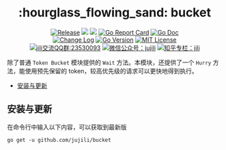 <!-- markdownlint-disable MD041 -->
<h1 align="center">:hourglass_flowing_sand: bucket</h1>
<p align="center">
<!--  -->
<a href="https://github.com/jujili/bucket/releases"> <img src="https://img.shields.io/github/v/tag/jujili/bucket?include_prereleases&sort=semver" alt="Release" title="Release"></a>
<!--  -->
<a href="https://www.travis-ci.org/jujili/bucket"><img src="https://www.travis-ci.org/jujili/bucket.svg?branch=master"/></a>
<!--  -->
<a href="https://codecov.io/gh/jujili/bucket"><img src="https://codecov.io/gh/jujili/bucket/branch/master/graph/badge.svg"/></a>
<!--  -->
<a href="https://goreportcard.com/report/github.com/jujili/bucket"><img src="https://goreportcard.com/badge/github.com/jujili/bucket" alt="Go Report Card" title="Go Report Card"/></a>
<!--  -->
<a href="http://godoc.org/github.com/jujili/bucket"><img src="https://img.shields.io/badge/godoc-bucket-blue.svg" alt="Go Doc" title="Go Doc"/></a>
<!--  -->
<br/>
<!--  -->
<a href="https://github.com/jujili/bucket/blob/master/CHANGELOG.md"><img src="https://img.shields.io/badge/Change-Log-blueviolet.svg" alt="Change Log" title="Change Log"/></a>
<!--  -->
<a href="https://golang.google.cn"><img src="https://img.shields.io/github/go-mod/go-version/jujili/bucket" alt="Go Version" title="Go Version"/></a>
<!--  -->
<a href="https://github.com/jujili/bucket/blob/master/LICENSE"><img src="https://img.shields.io/badge/License-MIT-blue.svg" alt="MIT License" title="MIT License"/></a>
<!--  -->
<br/>
<!--  -->
<a target="_blank" href="//shang.qq.com/wpa/qunwpa?idkey=7f61280435c41608fb8cb96cf8af7d31ef0007c44b223c9e3596ce84dec329bc"><img border="0" src="https://img.shields.io/badge/QQ%20群-23%2053%2000%2093-blue.svg" alt="jili交流QQ群:23530093" title="jili交流QQ群:23530093"></a>
<!--  -->
<a href="https://mp.weixin.qq.com/s?__biz=MzA4MDU4NDI5Mw==&mid=2455230332&idx=1&sn=8086c43e259b0012596ed63d6ecd7d10&chksm=88017c76bf76f5604f2f3280ffd96029b5ccaf99db48d18066d3e3bc9bc8a2e1a05de1a3225f&mpshare=1&scene=1&srcid=&sharer_sharetime=1578553397373&sharer_shareid=5ce52651949258759d82d1bf31b455b5#rd"><img src="https://img.shields.io/badge/微信公众号-jujili-success.svg" alt="微信公众号：jujili" title="微信公众号：jujili"/></a>
<!--  -->
<a href="https://zhuanlan.zhihu.com/jujili"><img src="https://img.shields.io/badge/知乎专栏-jili-blue.svg" alt="知乎专栏：jili" title="知乎专栏：jili"/></a>
<!--  -->
</p>

除了普通 `Token Bucket` 模块提供的 `Wait` 方法。本模块，还提供了一个 `Hurry` 方法，能使用预先保留的 token，较高优先级的请求可以更快地得到执行。

- [安装与更新](#%e5%ae%89%e8%a3%85%e4%b8%8e%e6%9b%b4%e6%96%b0)

## 安装与更新

在命令行中输入以下内容，可以获取到最新版

```shell
go get -u github.com/jujili/bucket
```
